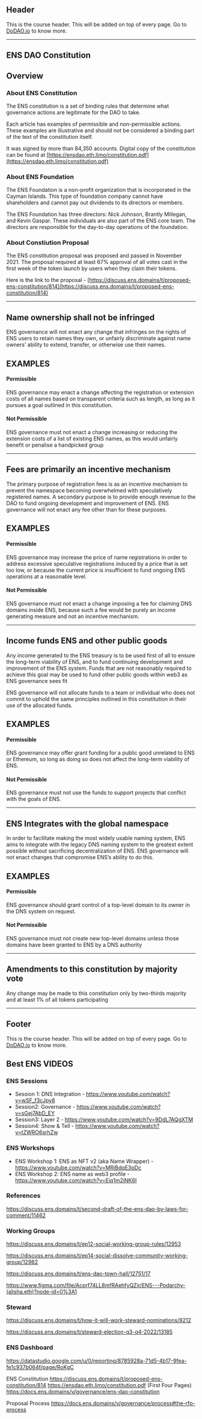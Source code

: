 ## Header
This is the course header. This will be added on top of every page. Go to [DoDAO.io](https://www.dodao.io) to know more.

---

## ENS DAO Constitution


## Overview

### About ENS Constitution
The ENS constitution is a set of binding rules that determine what governance actions are legitimate for the DAO to take.

Each article has examples of permissible and non-permissible actions. These examples are illustrative and should 
not be considered a binding part of the text of the constitution itself.

It was signed by more than 84,350 accounts. Digital copy of the constitution can be found at [https://ensdao.eth.limo/constitution.pdf](https://ensdao.eth.limo/constitution.pdf)

### About ENS Foundation
The ENS Foundation is a non-profit organization that is incorporated in the Cayman Islands. This type of foundation 
company cannot have shareholders and cannot pay out dividends to its directors or members. 

The ENS Foundation has three directors: Nick Johnson, Brantly Millegan, and Kevin Gaspar. These individuals are also 
part of the ENS core team. The directors are responsible for the day-to-day operations of the foundation.

### About Constiution Proposal
The ENS constitution proposal was proposed and passed in November 2021. The proposal required  at least 67% 
approval of all votes cast in the first week of the token launch by users when they claim their tokens.

Here is the link to the proposal - [https://discuss.ens.domains/t/proposed-ens-constitution/814](https://discuss.ens.domains/t/proposed-ens-constitution/814)


    


---
## Name ownership shall not be infringed

ENS governance will not enact any change that infringes on the rights of ENS users to retain names they own,
or unfairly discriminate against name owners’ ability to extend, transfer, or otherwise use their names.

## EXAMPLES
#### Permissible      
ENS governance may enact a change affecting the registration or extension costs of all names based on transparent 
criteria such as length, as long as it pursues a goal outlined in this constitution.      

#### Not Permissible
ENS governance must not enact a change increasing or reducing the extension costs of a list of existing ENS names,
as this would unfairly benefit or penalise a handpicked group


    


---
## Fees are primarily an incentive mechanism

The primary purpose of registration fees is as an incentive mechanism to prevent the namespace becoming overwhelmed 
with speculatively registered names. A secondary purpose is to provide enough revenue to the DAO to fund ongoing 
development and improvement of ENS. ENS governance will not enact any fee other than for these purposes.

## EXAMPLES
#### Permissible      
ENS governance may increase the price of name registrations in order to address excessive speculative registrations 
induced by a price that is set too low, or because the current price is insufficient to fund ongoing ENS operations 
at a reasonable level.     

#### Not Permissible
ENS governance must not enact a change imposing a fee for claiming DNS domains inside ENS, because such a fee would 
be purely an income generating measure and not an incentive mechanism.


    


---
## Income funds ENS and other public goods

Any income generated to the ENS treasury is to be used first of all to ensure the long-term viability of ENS, and 
to fund continuing development and improvement of the ENS system. Funds that are not reasonably required to achieve
this goal may be used to fund other public goods within web3 as ENS governance sees fit

ENS governance will not allocate funds to a team or individual who does not commit to uphold the same principles 
outlined in this constitution in their use of the allocated funds.

## EXAMPLES
#### Permissible      
ENS governance may offer grant funding for a public good unrelated to ENS or Ethereum, so long as doing so does 
not affect the long-term viability of ENS.    

#### Not Permissible
ENS governance must not use the funds to support projects that conflict with the goals of ENS.


    


---
## ENS Integrates with the global namespace

In order to facilitate making the most widely usable naming system, ENS aims to integrate with the legacy DNS 
naming system to the greatest extent possible without sacrificing decentralization of ENS. ENS governance will not 
enact changes that compromise ENS’s ability to do this.

## EXAMPLES
#### Permissible      
ENS governance should grant control of a top-level domain to its owner in the DNS system on request.    

#### Not Permissible
ENS governance must not create new top-level domains unless those domains have been granted to ENS by a DNS 
authority


    


---
## Amendments to this constitution by majority vote

Any change may be made to this constitution only by two-thirds majority and at least 1% of all tokens participating


    


---
## Footer
This is the course header. This will be added on top of every page. Go to [DoDAO.io](https://www.dodao.io) to know more.

## Best ENS VIDEOS 

### ENS Sessions
- Session 1: DNS Integration - https://www.youtube.com/watch?v=wSF_f3cJpy8
- Session2: Governance - https://www.youtube.com/watch?v=sGej7AbD_EY
- Session3: Layer 2 - https://www.youtube.com/watch?v=9DdL7AQgXTM
- Session4: Show & Tell - https://www.youtube.com/watch?v=tZWRO6srhZw


### ENS Workshops
- ENS Workshop 1: ENS as NFT v2 (aka Name Wrapper) - https://www.youtube.com/watch?v=MRiBdqE3pDc
- ENS Workshop 2: ENS name as web3 profile - https://www.youtube.com/watch?v=Eiq1m2iNK6I


### References
https://discuss.ens.domains/t/second-draft-of-the-ens-dao-by-laws-for-comment/11462

### Working Groups
https://discuss.ens.domains/t/ep12-social-working-group-rules/12953

https://discuss.ens.domains/t/ep14-social-dissolve-community-working-group/12982

https://discuss.ens.domains/t/ens-dao-town-hall/12751/17

https://www.figma.com/file/Acprf74LL8mfRAehfyQZir/ENS---Podarchy-(alisha.eth)?node-id=0%3A1

### Steward
https://discuss.ens.domains/t/how-it-will-work-steward-nominations/9212

https://discuss.ens.domains/t/steward-election-q3-q4-2022/13185

### ENS Dashboard
https://datastudio.google.com/u/0/reporting/8785928a-71d5-4b17-9fea-fe1c937b064f/page/RoKgC

ENS Constitution
https://discuss.ens.domains/t/proposed-ens-constitution/814
https://ensdao.eth.limo/constitution.pdf  (First Four Pages)
https://docs.ens.domains/v/governance/ens-dao-constitution

Proposal Process
https://docs.ens.domains/v/governance/process#the-rfp-process


    
